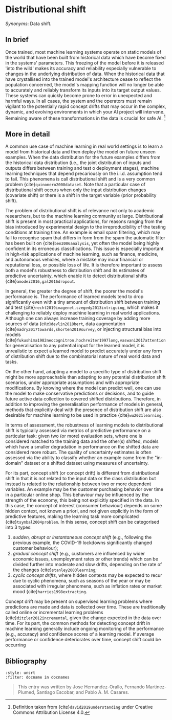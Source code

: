# Distributional shift

*Synonyms*: Data shift.

## In brief

Once trained, most machine learning systems operate on static
models of the world that have been built from historical data which have
become fixed in the systems' parameters. This freezing of the model
before it is released 'into the wild' makes its accuracy and reliability
especially vulnerable to changes in the underlying distribution of data.
When the historical data that have crystallised into the trained model's
architecture cease to reflect the population concerned, the model's
mapping function will no longer be able to accurately and reliably
transform its inputs into its target output values. These systems can
quickly become prone to error in unexpected and harmful ways. In all
cases, the system and the operators must remain vigilant to the
potentially rapid concept drifts that may occur in the complex, dynamic,
and evolving environments in which your AI project will intervene.
Remaining aware of these transformations in the data is crucial for safe AI. [^def]


## More in detail

A common use case of machine learning in real world settings is to learn
a model from historical data and then deploy the model on future unseen
examples. When the data distribution for the future examples differs
from the historical data distribution (i.e., the joint distribution of
inputs and outputs differs between training and test o deployment
stages), machine learning techniques that depend precariously on the
i.i.d. assumption tend to fail. This phenomena is call distributional
shift and is a very common problem {cite}`quinonero2008dataset`. Note that a
particular case of distributional shift occurs when only the input
distribution changes (covariate shift) or there is a shift in the target
variable (prior probability shift).

The problem of distributional shift is of relevance not only to academic
researchers, but to the machine learning community at large.
Distributional shift is present in most practical applications, for
reasons ranging from the bias introduced by experimental design to the
irreproducibility of the testing conditions at training time. An example
is email spam filtering, which may fail to recognise spam that differs
in form from the spam the automatic filter has been built on
{cite}`ben2006analysis`, yet often the model being highly confident in its
erroneous classifications. This issue is especially important in
high-risk applications of machine learning, such as finance, medicine,
and autonomous vehicles, where a mistake may incur financial or
reputational loss, or possible loss of life. It is therefore important
to assess both a model's robustness to distribution shift and its
estimates of predictive uncertainty, which enable it to detect
distributional shifts {cite}`amodei2016,gal2016dropout`.

In general, the greater the degree of shift, the poorer the model's
performance is. The performance of learned models tend to drop
significantly even with a tiny amount of distribution shift between
training and test {cite}`recht2019imagenet,szegedy2013intriguing`, which
makes it challenging to reliably deploy machine learning in real world
applications. Although one can always increase training coverage by
adding more sources of data {cite}`devlin2018bert`, data augmentation
{cite}`madry2017towards,shorten2019survey`, or injecting structural bias
into models
{cite}`fukushima1982neocognitron,hochreiter1997long,vaswani2017attention`
for generalisation to any potential input for the learned model, it is
unrealistic to expect a learned model to predict accurately under any
form of distribution shift due to the combinatorial nature of real world
data and tasks.

On the other hand, adapting a model to a specific type of distribution
shift might be more approachable than adapting to any potential
distribution shift scenarios, under appropriate assumptions and with
appropriate modifications. By knowing where the model can predict well,
one can use the model to make conservative predictions or decisions, and
to guide future active data collection to covered shifted distributions.
Therefore, in addition to improving the generalisation performance of
models in general, methods that explicitly deal with the presence of
distribution shift are also desirable for machine learning to be used in
practice {cite}`wu2021learning`.

In terms of assessment, the robustness of learning models to
distributional shift is typically assessed via metrics of predictive
performance on a particular task: given two (or more) evaluation sets,
where one is considered matched to the training data and the other(s)
shifted, models which have a smaller degradation in performance on the
shifted data are considered more robust. The quality of uncertainty
estimates is often assessed via the ability to classify whether an
example came from the "in-domain" dataset or a shifted dataset using
measures of uncertainty.

For its part, concept shift (or concept drift) is different from
distributional shift in that it is not related to the input data or the
class distribution but instead is related to the relationship between
two or more dependent variables. An example may be the customer
purchasing behavior over time in a particular online shop. This
behaviour may be influenced by the strength of the economy, this being
not explicitly specified in the data. In this case, the concept of
interest (consumer behaviour) depends on some hidden context, not known
a priori, and not given explicitly in the form of predictive features,
making the learning task more complicated {cite}`tsymbal2004problem`. 
In this sense, concept shift can be categorised into 3 types: 
1) *sudden, abrupt or instantaneous concept shift* (e.g., following the previous example, the COVID-19 lockdowns significantly changed customer behaviour); 
2) *gradual concept shift* (e.g., customers are influenced by wider economic issues, unemployment rates or other trends) which can be divided further into moderate and slow drifts, depending on the rate of the changes {cite}`stanley2003learning`; 
3) *cyclic concept drifts*, where hidden contexts may be expected to recur due to cyclic phenomena, such as seasons of the year or may be associated with irregular phenomena, such as inflation rates or market mood {cite}`harries1998extracting`.

Concept drift may be present on supervised learning problems where
predictions are made and data is collected over time. These are
traditionally called online or incremental learning problems
{cite}`ditzler2012incremental`, given the change expected in the data over
time. For its part, the common methods for detecting concept drift in
machine learning generally include ongoing monitoring of the performance
(e.g., accuracy) and confidence scores of a learning model. If average
performance or confidence deteriorates over time, concept shift could be
occurring


## Bibliography

```{bibliography}
:style: unsrt
:filter: docname in docnames
```

> This entry was written by Jose Hernandez-Orallo, Fernando Martinez-Plumed, Santiago Escobar, and Pablo A. M. Casares.

[^def]: Definition taken from {cite}`david2019understanding` under Creative Commons Attribution License 4.0.
